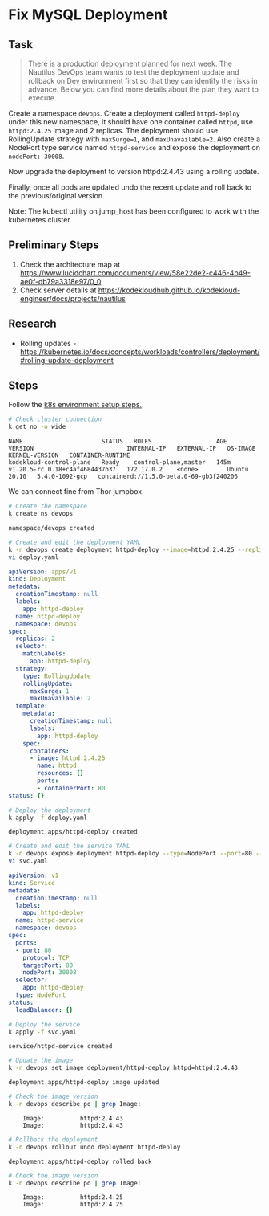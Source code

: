 # Fix MySQL Deployment

## Task

> There is a production deployment planned for next week. The Nautilus DevOps team wants to test the deployment update and rollback on Dev environment first so that they can identify the risks in advance. Below you can find more details about the plan they want to execute.



Create a namespace `devops`. Create a deployment called `httpd-deploy` under this new namespace, It should have one container called `httpd`, use `httpd:2.4.25` image and 2 replicas. The deployment should use RollingUpdate strategy with `maxSurge=1`, and `maxUnavailable=2`. Also create a NodePort type service named `httpd-service` and expose the deployment on `nodePort: 30008`.

Now upgrade the deployment to version httpd:2.4.43 using a rolling update.

Finally, once all pods are updated undo the recent update and roll back to the previous/original version.

Note: The kubectl utility on jump_host has been configured to work with the kubernetes cluster.

## Preliminary Steps

1. Check the architecture map at <https://www.lucidchart.com/documents/view/58e22de2-c446-4b49-ae0f-db79a3318e97/0_0>
2. Check server details at <https://kodekloudhub.github.io/kodekloud-engineer/docs/projects/nautilus>

## Research

* Rolling updates - https://kubernetes.io/docs/concepts/workloads/controllers/deployment/#rolling-update-deployment

## Steps

Follow the [k8s environment setup steps.](setup-k8s-env.md).

```bash
# Check cluster connection
k get no -o wide
```

```
NAME                      STATUS   ROLES                  AGE    VERSION                          INTERNAL-IP   EXTERNAL-IP   OS-IMAGE       KERNEL-VERSION   CONTAINER-RUNTIME
kodekloud-control-plane   Ready    control-plane,master   145m   v1.20.5-rc.0.18+c4af4684437b37   172.17.0.2    <none>        Ubuntu 20.10   5.4.0-1092-gcp   containerd://1.5.0-beta.0-69-gb3f240206
```

We can connect fine from Thor jumpbox.

```bash
# Create the namespace
k create ns devops
```

```
namespace/devops created
```

```bash
# Create and edit the deployment YAML
k -n devops create deployment httpd-deploy --image=httpd:2.4.25 --replicas=2 --dry-run -o yaml > deploy.yaml
vi deploy.yaml
```

```yaml
apiVersion: apps/v1
kind: Deployment
metadata:
  creationTimestamp: null
  labels:
    app: httpd-deploy
  name: httpd-deploy
  namespace: devops
spec:
  replicas: 2
  selector:
    matchLabels:
      app: httpd-deploy
  strategy:
    type: RollingUpdate
    rollingUpdate:
      maxSurge: 1
      maxUnavailable: 2
  template:
    metadata:
      creationTimestamp: null
      labels:
        app: httpd-deploy
    spec:
      containers:
      - image: httpd:2.4.25
        name: httpd
        resources: {}
        ports:
        - containerPort: 80
status: {}
```

```bash
# Deploy the deployment
k apply -f deploy.yaml
```

```
deployment.apps/httpd-deploy created
```

```bash
# Create and edit the service YAML
k -n devops expose deployment httpd-deploy --type=NodePort --port=80 --name=httpd-service --dry-run -o yaml > svc.yaml
vi svc.yaml
```

```yaml
apiVersion: v1
kind: Service
metadata:
  creationTimestamp: null
  labels:
    app: httpd-deploy
  name: httpd-service
  namespace: devops
spec:
  ports:
  - port: 80
    protocol: TCP
    targetPort: 80
    nodePort: 30008
  selector:
    app: httpd-deploy
  type: NodePort
status:
  loadBalancer: {}
```

```bash
# Deploy the service
k apply -f svc.yaml
```

```
service/httpd-service created
```

```bash
# Update the image
k -n devops set image deployment/httpd-deploy httpd=httpd:2.4.43
```

```
deployment.apps/httpd-deploy image updated
```

```bash
# Check the image version
k -n devops describe po | grep Image:
```

```
    Image:          httpd:2.4.43
    Image:          httpd:2.4.43
```

```bash
# Rollback the deployment
k -n devops rollout undo deployment httpd-deploy
```

```
deployment.apps/httpd-deploy rolled back
```

```bash
# Check the image version
k -n devops describe po | grep Image:
```

```
    Image:          httpd:2.4.25
    Image:          httpd:2.4.25
```
